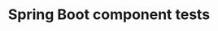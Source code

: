 ---
title: Spring Boot component tests
url: #
desc: A Spring Boot that shows how to do componnets tests with Cucumber library
sequence: 3
---
